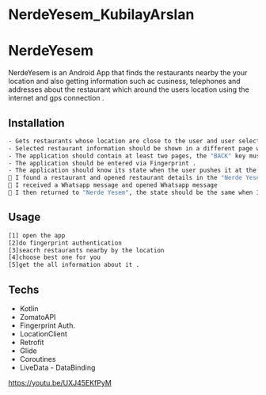 # NerdeYesem_KubilayArslan
# NerdeYesem

NerdeYesem is an Android App that finds the restaurants nearby the your location and also getting information such ac cusiness, telephones and addresses about the restaurant which around the users location
using the internet and gps connection .

## Installation

```bash
- Gets restaurants whose location are close to the user and user selects one of them.
- Selected restaurant information should be shown in a different page when the user clicked to a restaurant.
- The application should contain at least two pages, the "BACK" key must be implemented as "HistoryBack".
- The application should be entered via Fingerprint .
- The application should know its state when the user pushes it at the background. For example,
 I found a restaurant and opened restaurant details in the "Nerde Yesem"
 I received a Whatsapp message and opened Whatsapp message
 I then returned to "Nerde Yesem", the state should be the same when I left "Nerde Yesem".
```

## Usage
```bash
[1] open the app
[2]do fingerprint authentication
[3]seacrh restaurants nearby by the location
[4]choose best one for you
[5]get the all information about it .

```

## Techs
- Kotlin
- ZomatoAPI 
- Fingerprint Auth.
- LocationClient
- Retrofit
- Glide 
- Coroutines
- LiveData - DataBinding


https://youtu.be/UXJ45EKfPyM
